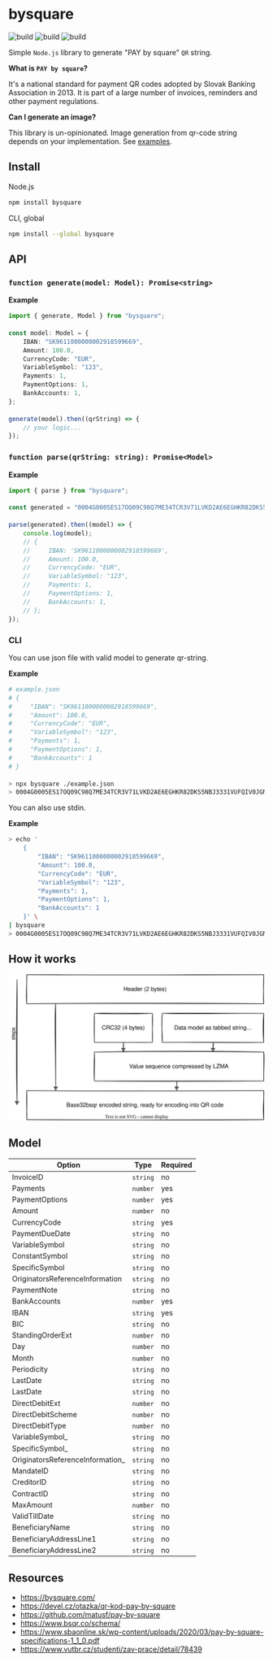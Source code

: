 # bysquare

![build][build] ![build][license] ![build][version]

<!-- Dependency free simple  -->

Simple `Node.js` library to generate "PAY by square" `QR` string.

**What is `PAY by square`?**

It's a national standard for payment QR codes adopted by Slovak Banking
Association in 2013. It is part of a large number of invoices, reminders and
other payment regulations.

**Can I generate an image?**

This library is un-opinionated. Image generation from qr-code string depends on
your implementation. See [examples](examples).

## Install

Node.js

```sh
npm install bysquare
```

CLI, global

```sh
npm install --global bysquare
```

## API

### `function generate(model: Model): Promise<string>`

**Example**

```typescript
import { generate, Model } from "bysquare";

const model: Model = {
    IBAN: "SK9611000000002918599669",
    Amount: 100.0,
    CurrencyCode: "EUR",
    VariableSymbol: "123",
    Payments: 1,
    PaymentOptions: 1,
    BankAccounts: 1,
};

generate(model).then((qrString) => {
    // your logic...
});
```

### `function parse(qrString: string): Promise<Model>`

**Example**

```typescript
import { parse } from "bysquare";

const generated = "0004G0005ES17OQ09C98Q7ME34TCR3V71LVKD2AE6EGHKR82DKS5NBJ3331VUFQIV0JGMR743UJCKSAKEM9QGVVVOIVH000";

parse(generated).then((model) => {
    console.log(model);
    // {
    //     IBAN: 'SK9611000000002918599669',
    //     Amount: 100.0,
    //     CurrencyCode: "EUR",
    //     VariableSymbol: "123",
    //     Payments: 1,
    //     PaymentOptions: 1,
    //     BankAccounts: 1,
    // };
});
```

### CLI

You can use json file with valid model to generate qr-string.

**Example**

```sh
# example.json
# {
#     "IBAN": "SK9611000000002918599669",
#     "Amount": 100.0,
#     "CurrencyCode": "EUR",
#     "VariableSymbol": "123",
#     "Payments": 1,
#     "PaymentOptions": 1,
#     "BankAccounts": 1
# }

> npx bysquare ./example.json
> 0004G0005ES17OQ09C98Q7ME34TCR3V71LVKD2AE6EGHKR82DKS5NBJ3331VUFQIV0JGMR743UJCKSAKEM9QGVVVOIVH000
```

You can also use stdin.

**Example**

```sh
> echo '
    {
        "IBAN": "SK9611000000002918599669",
        "Amount": 100.0,
        "CurrencyCode": "EUR",
        "VariableSymbol": "123",
        "Payments": 1,
        "PaymentOptions": 1,
        "BankAccounts": 1
    }' \
| bysquare
> 0004G0005ES17OQ09C98Q7ME34TCR3V71LVKD2AE6EGHKR82DKS5NBJ3331VUFQIV0JGMR743UJCKSAKEM9QGVVVOIVH000
```

## How it works

![diagram](./uml/logic.svg)

## Model

| Option                           | Type     | Required |
| -------------------------------- | -------- | -------- |
| InvoiceID                        | `string` | no       |
| Payments                         | `number` | yes      |
| PaymentOptions                   | `number` | yes      |
| Amount                           | `number` | no       |
| CurrencyCode                     | `string` | yes      |
| PaymentDueDate                   | `string` | no       |
| VariableSymbol                   | `string` | no       |
| ConstantSymbol                   | `string` | no       |
| SpecificSymbol                   | `string` | no       |
| OriginatorsReferenceInformation  | `string` | no       |
| PaymentNote                      | `string` | no       |
| BankAccounts                     | `number` | yes      |
| IBAN                             | `string` | yes      |
| BIC                              | `string` | no       |
| StandingOrderExt                 | `number` | no       |
| Day                              | `number` | no       |
| Month                            | `number` | no       |
| Periodicity                      | `string` | no       |
| LastDate                         | `string` | no       |
| LastDate                         | `string` | no       |
| DirectDebitExt                   | `number` | no       |
| DirectDebitScheme                | `number` | no       |
| DirectDebitType                  | `number` | no       |
| VariableSymbol_                  | `string` | no       |
| SpecificSymbol_                  | `string` | no       |
| OriginatorsReferenceInformation_ | `string` | no       |
| MandateID                        | `string` | no       |
| CreditorID                       | `string` | no       |
| ContractID                       | `string` | no       |
| MaxAmount                        | `number` | no       |
| ValidTillDate                    | `string` | no       |
| BeneficiaryName                  | `string` | no       |
| BeneficiaryAddressLine1          | `string` | no       |
| BeneficiaryAddressLine2          | `string` | no       |

## Resources

- <https://bysquare.com/>
- <https://devel.cz/otazka/qr-kod-pay-by-square>
- <https://github.com/matusf/pay-by-square>
- <https://www.bsqr.co/schema/>
- <https://www.sbaonline.sk/wp-content/uploads/2020/03/pay-by-square-specifications-1_1_0.pdf>
- <https://www.vutbr.cz/studenti/zav-prace/detail/78439>

<!-- Links -->

[build]: https://img.shields.io/github/workflow/status/xseman/bysquare/tests
[version]: https://img.shields.io/npm/v/bysquare
[license]: https://img.shields.io/github/license/xseman/bysquare

<!--
Versioning
----------

- Stash unfinished work
- Run the `preversion` script
- Bump version in `package.json` as requested (patch, minor, major, etc)
- Build app
- Run the `version` script
- Commit and tag
- Run the `postversion` script
- Checkout to master
- Push commits and tag, git push, git push --tags
- Publish to npm, npm publish
-->
